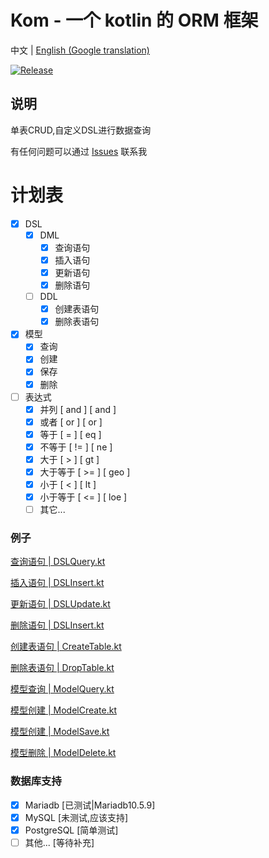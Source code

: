 # Kom - 一个 kotlin 的 ORM 框架

中文 | [English (Google translation)](./README.en.md)

[![Release](https://jitpack.io/v/zhaofanzhe/Kom.svg)](https://jitpack.io/#zhaofanzhe/Kom)

## 说明

单表CRUD,自定义DSL进行数据查询

有任何问题可以通过 [Issues](https://github.com/zhaofanzhe/Kom/issues) 联系我

# 计划表

* [X] DSL
  * [X] DML
    * [X] 查询语句
    * [X] 插入语句
    * [X] 更新语句
    * [X] 删除语句
  * [ ] DDL
    * [X] 创建表语句
    * [X] 删除表语句
* [X] 模型
  * [X] 查询
  * [X] 创建
  * [X] 保存
  * [X] 删除
* [ ] 表达式
  * [X] 并列 [ and ] [ and ]
  * [X] 或者 [ or ] [ or ]
  * [X] 等于 [ = ] [ eq ]
  * [X] 不等于 [ != ] [ ne ]
  * [X] 大于 [ > ] [ gt ]
  * [X] 大于等于 [ >= ] [ geo ]
  * [X] 小于 [ < ] [ lt ]
  * [X] 小于等于 [ <= ] [ loe ]
  * [ ] 其它...

### 例子

[查询语句 | DSLQuery.kt](./src/test/kotlin/io/github/zhaofanzhe/kom/DSLQuery.kt)

[插入语句 | DSLInsert.kt](./src/test/kotlin/io/github/zhaofanzhe/kom/DSLInsert.kt)

[更新语句 | DSLUpdate.kt](./src/test/kotlin/io/github/zhaofanzhe/kom/DSLUpdate.kt)

[删除语句 | DSLInsert.kt](./src/test/kotlin/io/github/zhaofanzhe/kom/DSLDelete.kt)

[创建表语句 | CreateTable.kt](./src/test/kotlin/io/github/zhaofanzhe/kom/support/mysql/CreateTable.kt)

[删除表语句 | DropTable.kt](./src/test/kotlin/io/github/zhaofanzhe/kom/support/mysql/DropTable.kt)

[模型查询 | ModelQuery.kt](./src/test/kotlin/io/github/zhaofanzhe/kom/ModelQuery.kt)

[模型创建 | ModelCreate.kt](./src/test/kotlin/io/github/zhaofanzhe/kom/ModelCreate.kt)

[模型创建 | ModelSave.kt](./src/test/kotlin/io/github/zhaofanzhe/kom/ModelSave.kt)

[模型删除 | ModelDelete.kt](./src/test/kotlin/io/github/zhaofanzhe/kom/ModelDelete.kt)

### 数据库支持

* [X] Mariadb [已测试|Mariadb10.5.9]
* [X] MySQL [未测试,应该支持]
* [X] PostgreSQL [简单测试]
* [ ] 其他... [等待补充]